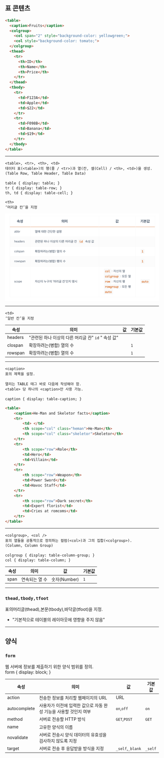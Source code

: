<h2>표 콘텐츠</h2>

```HTML
<table>
  <caption>Fruits</caption>
  <colgroup>
    <col span="2" style="background-color: yellowgreen;">
    <col style="background-color: tomato;">
  </colgroup>
  <thead>
    <tr>
      <th>ID</th>
      <th>Name</th>
      <th>Price</th>
    </tr>
  </thead>
  <tbody>
    <tr>
      <td>F123A</td>
      <td>Apple</td>
      <td>$22</td>
    </tr>
    <tr>
      <td>F098B</td>
      <td>Banana</td>
      <td>$19</td>
    </tr>
  </tbody>
</table>
```

***

```
<table>, <tr>, <th>, <td>
데이터 표(<table>)의 행(줄 / <tr>)과 열(칸, 셀(Cell) / <th>, <td>)을 생성.
(Table Row, Table Header, Table Data)

table { display: table; }
tr { display: table-row; }
th, td { display: table-cell; }
```
```
<th>
‘머리글 칸’을 지정
```
<img src="./img(md)/th.png" width="650px" title="th img" alt="screenshot"></img>

***

```
<td>
‘일반 칸’을 지정
```
<table>
    <thead>
        <tr>
            <th>속성</th>
            <th>의미</th>
            <th>값</th>
            <th>기본값</th>
        </tr>
    </thead>
    <tbody>
    <tr>
        <td>headers</td>
        <td>
            "관련된 하나 이상의 다른 머리글 칸" <code>id</code> " 속성 값"
        </td>
        <td></td>
        <td></td>
    </tr>
    <tr>
        <td>clospan</td>
        <td>확장하려는(병합) 열의 수</td>
        <td></td>
        <td>
            <code>1</code>
        </td>
    </tr>
    <tr>
        <td>rowspan</td>
        <td>확장하려는(병합) 열의 수</td>
        <td></td>
        <td>
            <code>1</code>
        </td>
    </tr>
    </tbody>
</table>

***

```
<caption>
표의 제목을 설정.

열리는 TABLE 태그 바로 다음에 작성해야 함.
<table> 당 하나의 <caption>만 사용 가능.

caption { display: table-caption; }
```

```HTML
<table>
    <caption>He-Man and Skeletor facts</caption>
    <tr>
        <td> </td>
        <th scope="col" class="heman">He-Man</th>
        <th scope="col" class="skeletor">Skeletor</th>
    </tr>
    <tr>
        <th scope="row">Role</th>
        <td>Hero</td>
        <td>Villain</td>
    </tr>
    <tr>
        <th scope="row">Weapon</th>
        <td>Power Sword</td>
        <td>Havoc Staff</td>
    </tr>
    <tr>
        <th scope="row">Dark secret</th>
        <td>Expert florist</td>
        <td>Cries at romcoms</td>
    </tr>
</table>
```

***

```
<colgroup>, <col />
표의 열들을 공통적으로 정의하는 컬럼(<col>)과 그의 집합(<colgroup>).
(Column, Column Group)

colgroup { display: table-column-group; }
col { display: table-column; }
```
<table>
    <thead>
        <tr>
            <th>속성</th>
            <th>의미</th>
            <th>값</th>
            <th>기본값</th>
        </tr>    
    <thead>
    <tbody>
        <tr>
            <td>span</td>
            <td>연속되는 열 수</td>
            <td>숫자(Number)</td>
            <td>
                <code>1</code>
            </td>
        </tr>
    <tbody>
</table>

***

<h3>
    <code>thead,tbody,tfoot</code>
</h3>

<p>
    표의머리글(thead),본문(tbody),바닥글(tfoot)을 지정.
</p>

<ul>
    <li>
    "기본적으로 테이블의 레이아웃에 영향을 주지 않음"
    </li>
</ul>

***

<h2>양식</h2>

<h3>
    <code>form</code>
</h3>
<p>
   웹 서버에 정보를 제출하기 위한 양식 범위를 정의.<br/>
   form { display: block; }
</p>

<table>
    <thead>
        <tr>
            <th>속성</th>
            <th>의미</th>
            <th>값</th>
            <th>기본값</th>
        </tr>
        <thead>
        <tbody>
            <tr>
                <td>action</td>
                <td>전송한 정보를 처리할 웹페이지의 URL	</td>
                <td>URL</td>
                <td>
                    <code></code>
                </td>
            </tr>
            <tr>
                <td>autocomplete</td>
                <td>사용자가 이전에 입력한 값으로 자동 완성 기능을 사용할 것인지 여부</td>
                <td>
                <code>on</code>,<code>off</code>
                </td>
                <td>
                    <code>on</code>
                </td>
            </tr>
            <tr>
                <td>method</td>
                <td>서버로 전송할 HTTP 방식</td>
                <td>
                 <code>GET</code>,<code>POST</code>
                </td>
                <td>
                    <code>GET</code>
                </td>
            </tr>
            <tr>
                <td>name</td>
                <td>고유한 양식의 이름</td>
                <td></td>
                <td></td>
            </tr>
            <tr>
                <td>novalidate</td>
                <td>서버로 전송시 양식 데이터의 유효성을 검사하지 않도록 지정</td>
                <td></td>
                <td></td>
            </tr>
            <tr>
                <td>target</td>
                <td>서버로 전송 후 응답받을 방식을 지정</td>
                <td>
                    <code>_self</code>,<code>_blank</code>
                </td>
                <td>
                    <code>_self</code>
                </td>
            </tr>
    <tbody>
</table>
